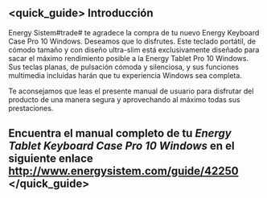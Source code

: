 ## <quick_guide> Introducción

Energy Sistem#trade# te agradece la compra de tu nuevo Energy Keyboard Case Pro 10 Windows. Deseamos que lo disfrutes. Este teclado portátil, de cómodo tamaño y con diseño ultra-slim está exclusivamente diseñado para sacar el máximo rendimiento posible a la Energy Tablet Pro 10 Windows. Sus teclas planas, de pulsación cómoda y silenciosa, y sus funciones multimedia incluidas harán que tu experiencia Windows sea completa.

Te aconsejamos que leas el presente manual de usuario para disfrutar del producto de una manera segura y aprovechando al máximo todas sus prestaciones.


## <unique> Encuentra el manual completo de tu *Energy Tablet Keyboard Case Pro 10 Windows* en el siguiente enlace http://www.energysistem.com/guide/42250 </unique> </quick_guide>
